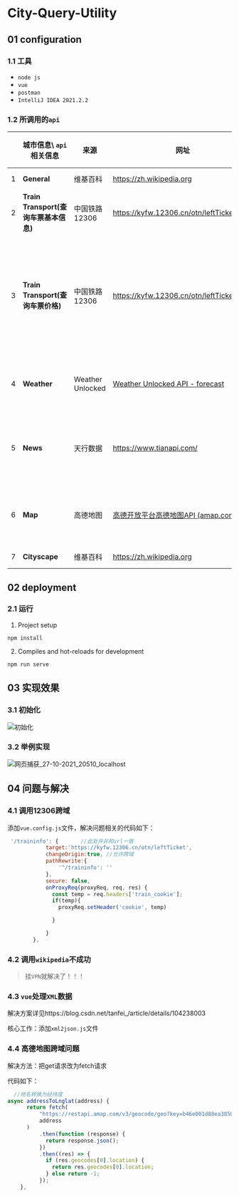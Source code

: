 # City-Query-Utility


## 01 configuration

### 1.1 工具

- `node js`
- `vue`
- `postman`
- `IntelliJ IDEA 2021.2.2`

### 1.2 所调用的`api`

|      | 城市信息\ `api`相关信息               | 来源             | 网址                                                         | 请求方式 | 参数                                                         | 返回数据类型 | 调用举例                                                     |
| ---- | ------------------------------------- | ---------------- | ------------------------------------------------------------ | -------- | ------------------------------------------------------------ | ------------ | ------------------------------------------------------------ |
| 1    | **General**                           | 维基百科         | https://zh.wikipedia.org                                     | get      | 搜索语句message                                              | `json`       | https://zh.wikipedia.org/api/rest_v1/page/summary/北京       |
| 2    | **Train Transport(查询车票基本信息)** | 中国铁路12306    | https://kyfw.12306.cn/otn/leftTicketPrice                    | get      | 日期、始发站、终点站、车票类型                               | `json`       | https://kyfw.12306.cn/otn/leftTicket/query?leftTicketDTO.train_date=2021-10-27&leftTicketDTO.from_station=北京&leftTicketDTO.to_station=广州南&purpose_codes=ADULT |
| 3    | **Train Transport(查询车票价格)**     | 中国铁路12306    | https://kyfw.12306.cn/otn/leftTicketPrice                    | get      | 火车编号、始发站编号、终点站编号、座位类型、日期（部分数据从上一个api请求中获得） | `json`       | https://kyfw.12306.cn/otn/leftTicket/queryTicketPrice?train_no=2400000Z950G&from_station_no=01&to_station_no=10&seat_types=431&train_date=2021-10-28" |
| 4    | **Weather**                           | Weather Unlocked | [Weather Unlocked API - forecast](https://developer.weatherunlocked.com/documentation/localweather/forecast) | get      | 申请的`app_id`、`app_id`以及地点经纬度                       | xml          | http://api.weatherunlocked.com/api/current/51.50,-0.12?app_id=3a537fed&app_key=6f36393f7343c2023c38f86f22eb55af |
| 5    | **News**                              | 天行数据         | https://www.tianapi.com/                                     | get      | 1.` key`（自己申请的key） 2. `areaname`（城市名）            | `json`       | http://api.tianapi.com/areanews/index?key=f7e5fea22ad13f980c22d28e7bb77a01&areaname=北京 |
| 6    | **Map**                               | 高德地图         | [高德开放平台高德地图API (amap.com)](https://lbs.amap.com/)  | fetch    | 1. ` key`（自己申请的key）2. address地点名                   | `json`       | https://restapi.amap.com/v3/geocode/geo?key=b46e001d88ea385075cc97e1c892ce37&address=北京 |
| 7    | **Cityscape**                         | 维基百科         | https://zh.wikipedia.org                                     | get      | 搜索语句message                                              | `json`       | https://zh.wikipedia.org/api/rest_v1/page/summary/北京       |

## 02 deployment

### 2.1 运行

1. Project setup

```
npm install
```

2. Compiles and hot-reloads for development

```
npm run serve
```

## 03 实现效果

### 3.1 初始化

![初始化](C:\Users\luoji\Documents\GitHub\City-Query-Utility\初始化.jpeg)

### 3.2 举例实现

![网页捕获_27-10-2021_20510_localhost](C:\Users\luoji\Downloads\网页捕获_27-10-2021_20510_localhost.jpeg)

## 04 问题与解决

### 4.1 调用12306跨域

添加`vue.config.js`文件，解决问题相关的代码如下：

```javascript
 '/traininfo': {       //此处并非和url一致
            target:'https://kyfw.12306.cn/otn/leftTicket',
            changeOrigin:true, //允许跨域
            pathRewrite:{
                '^/traininfo': ''
            },
            secure: false,
            onProxyReq(proxyReq, req, res) {
              const temp = req.headers['train_cookie'];
              if(temp){
                proxyReq.setHeader('cookie', temp)

              }

            }
        },
```

### 4.2 调用`wikipedia`不成功

> 挂`VPN`就解决了！！！

### 4.3 `vue`处理`XML`数据

解决方案详见https://blog.csdn.net/tanfei_/article/details/104238003 

核心工作：添加`xml2json.js`文件

### 4.4 高德地图跨域问题

解决方法：把get请求改为fetch请求

代码如下：

```javascript
  //地名转换为经纬度 
async addressToLnglat(address) {
      return fetch(
          "https://restapi.amap.com/v3/geocode/geo?key=b46e001d88ea385075cc97e1c892ce37&address=" +
          address
      )
          .then(function (response) {
            return response.json();
          })
          .then((res) => {
            if (res.geocodes[0].location) {
              return res.geocodes[0].location;
            } else return -1;
          });
    },
```

